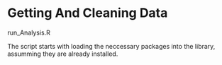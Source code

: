 Getting And Cleaning Data
===================

run_Analysis.R

The script starts with loading the neccessary packages into the library, assumming they are already installed.
